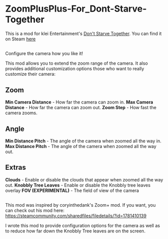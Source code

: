 # ZoomPlusPlus-For_Dont-Starve-Together
This is a mod for klei Entertainment's [Don't Starve Together](https://www.klei.com/games/dont-starve-together).
You can find it on Steam [here](https://steamcommunity.com/sharedfiles/filedetails/?id=2837642411&searchtext=)

##
Configure the camera how you like it! 

This mod allows you to extend the zoom range of the camera. It also provides additional customization options those who want to really customize their camera:
	
## Zoom

**Min Camera Distance** - How far the camera can zoom in.
**Max Camera Distance** - How far the camera can zoom out.
**Zoom Step** - How fast the camera zooms.


## Angle	

**Min Distance Pitch** - The angle of the camera when zoomed all the way in.
**Max Distance Pitch** - The angle of the camera when zoomed all the way out.


## Extras

**Clouds** - Enable or disable the clouds that appear when zoomed all the way out.
**Knobbly Tree Leaves** - Enable or disable the Knobbly tree leaves overlay
**FOV (EXPERIMENTAL)** - The field of view of the camera


##
This mod was inspired by coryinthedank's Zoom+ mod. If you want, you can check out his mod here:
https://steamcommunity.com/sharedfiles/filedetails/?id=1781410139

I wrote this mod to provide configuration options for the camera as well as to reduce how far down the Knobbly Tree leaves are on the screen.
